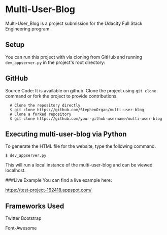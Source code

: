 # Multi-User-Blog

Multi-User_Blog is a project submission for the Udacity Full Stack Engineering program.

## Setup

You can run this project with via cloning from GitHub and running `dev_appserver.py` in the project's root directory:

## GitHub
Source Code: It is available on github. Clone the project using `git clone` command or fork the project to provide contributions.
 
 ``` 
   # Clone the repository directly 
   $ git clone https://github.com/StephenOrgan/multi-user-blog 
   # Clone a forked repository
   $ git clone https://github.com/your-github-username/multi-user-blog

   ```

## Executing multi-user-blog via Python

To generate the HTML file for the website, type the following command.

` $ dev_appserver.py `

This will run a local instance of the multi-user-blog and can be viewed localhost. 

###Live Example
You can find a live example here:

https://test-project-162418.appspot.com/

## Frameworks Used
Twitter Bootstrap

Font-Awesome
